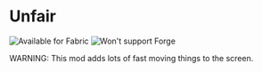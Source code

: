 # Unfair

![Available for Fabric](https://raw.githubusercontent.com/intergrav/devins-badges/v3/assets/cozy/supported/fabric_vector.svg)
![Won't support Forge](https://raw.githubusercontent.com/intergrav/devins-badges/v3/assets/cozy/unsupported/forge_vector.svg)

WARNING: This mod adds lots of fast moving things to the screen.
